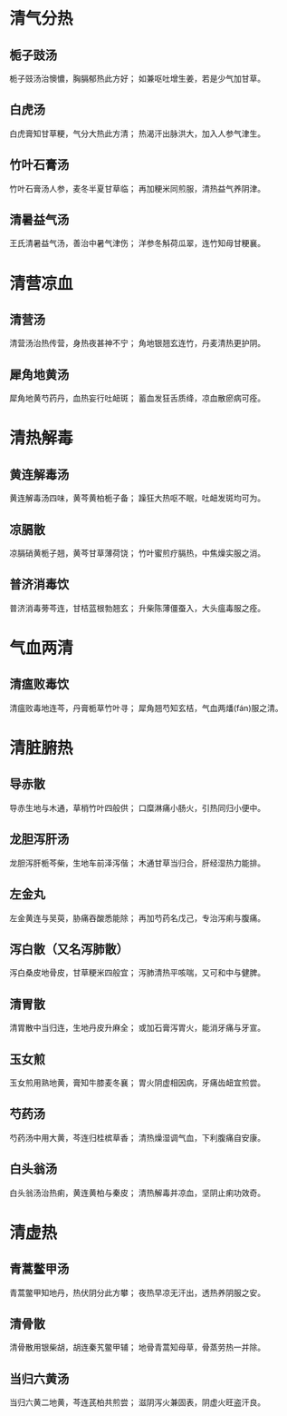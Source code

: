 # 清气分热
## 栀子豉汤
栀子豉汤治懊憹，胸膈郁热此方好；
如兼呕吐增生姜，若是少气加甘草。
## 白虎汤
白虎膏知甘草粳，气分大热此方清；
热渴汗出脉洪大，加入人参气津生。
## 竹叶石膏汤
竹叶石膏汤人参，麦冬半夏甘草临；
再加粳米同煎服，清热益气养阴津。
## 清暑益气汤
王氏清暑益气汤，善治中暑气津伤；
洋参冬斛荷瓜翠，连竹知母甘粳襄。
# 清营凉血
## 清营汤
清营汤治热传营，身热夜甚神不宁；
角地银翘玄连竹，丹麦清热更护阴。
## 犀角地黄汤
犀角地黄芍药丹，血热妄行吐衄斑；
蓄血发狂舌质绛，凉血散瘀病可痊。
# 清热解毒
## 黄连解毒汤
黄连解毒汤四味，黄芩黄柏栀子备；
躁狂大热呕不眠，吐衄发斑均可为。
## 凉膈散
凉膈硝黄栀子翘，黄芩甘草薄荷饶；
竹叶蜜煎疗膈热，中焦燥实服之消。 
## 普济消毒饮
普济消毒蒡芩连，甘桔蓝根勃翘玄；
升柴陈薄僵蚕入，大头瘟毒服之痊。
# 气血两清
## 清瘟败毒饮
清瘟败毒地连芩，丹膏栀草竹叶寻；
犀角翘芍知玄桔，气血两燔(fán)服之清。
# 清脏腑热
## 导赤散
导赤生地与木通，草梢竹叶四般供；
口糜淋痛小肠火，引热同归小便中。
## 龙胆泻肝汤
龙胆泻肝栀芩柴，生地车前泽泻偕；
木通甘草当归合，肝经湿热力能排。
## 左金丸
左金黄连与吴萸，胁痛吞酸悉能除；
再加芍药名戊己，专治泻痢与腹痛。
## 泻白散（又名泻肺散）
泻白桑皮地骨皮，甘草粳米四般宜；
泻肺清热平咳喘，又可和中与健脾。
## 清胃散
清胃散中当归连，生地丹皮升麻全；
或加石膏泻胃火，能消牙痛与牙宣。
## 玉女煎
玉女煎用熟地黄，膏知牛膝麦冬襄；
胃火阴虚相因病，牙痛齿衄宜煎尝。
## 芍药汤
芍药汤中用大黄，芩连归桂槟草香；
清热燥湿调气血，下利腹痛自安康。
## 白头翁汤
白头翁汤治热痢，黄连黄柏与秦皮；
清热解毒并凉血，坚阴止痢功效奇。
# 清虚热
## 青蒿鳖甲汤
青蒿鳖甲知地丹，热伏阴分此方攀；
夜热早凉无汗出，透热养阴服之安。
## 清骨散
清骨散用银柴胡，胡连秦艽鳖甲辅；
地骨青蒿知母草，骨蒸劳热一并除。
## 当归六黄汤
当归六黄二地黄，芩连芪柏共煎尝；
滋阴泻火兼固表，阴虚火旺盗汗良。
